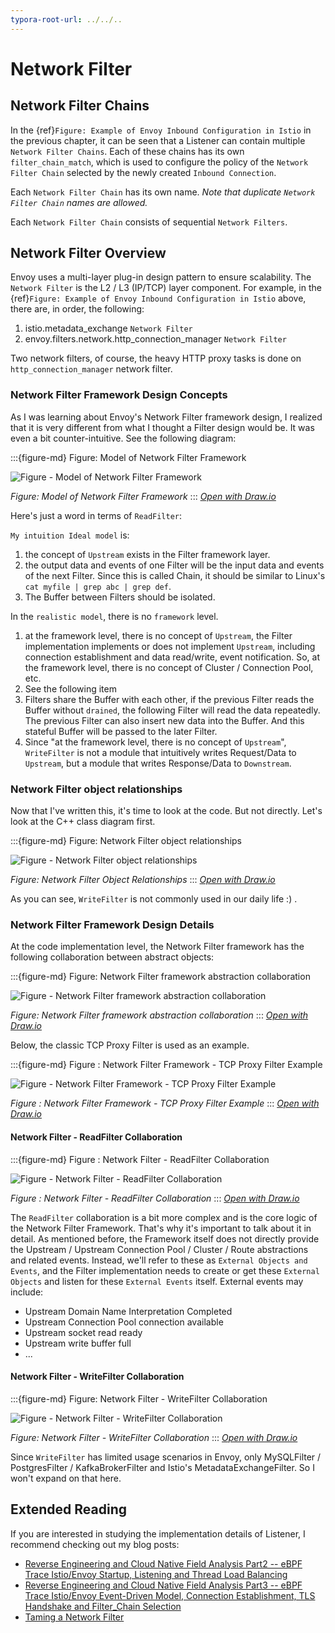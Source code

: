 ```yaml
---
typora-root-url: ../../..
---
```


# Network Filter

## Network Filter Chains
In the {ref}`Figure: Example of Envoy Inbound Configuration in Istio` in the previous chapter, it can be seen that a Listener can contain multiple `Network Filter Chains`. Each of these chains has its own `filter_chain_match`, which is used to configure the policy of the `Network Filter Chain` selected by the newly created `Inbound Connection`.

Each `Network Filter Chain` has its own name. *Note that duplicate `Network Filter Chain` names are allowed.*

Each `Network Filter Chain` consists of sequential `Network Filters`. 

## Network Filter Overview

Envoy uses a multi-layer plug-in design pattern to ensure scalability. The `Network Filter` is the L2 / L3 (IP/TCP) layer component. For example, in the {ref}`Figure: Example of Envoy Inbound Configuration in Istio` above, there are, in order, the following:
1. istio.metadata_exchange `Network Filter`
2. envoy.filters.network.http_connection_manager `Network Filter`

Two network filters, of course, the heavy HTTP proxy tasks is done on `http_connection_manager` network filter.

### Network Filter Framework Design Concepts

As I was learning about Envoy's Network Filter framework design, I realized that it is very different from what I thought a Filter design would be. It was even a bit counter-intuitive. See the following diagram:

:::{figure-md} Figure: Model of Network Filter Framework

<img src="/ch2-envoy/arch/network-filter/network-filter-framework-concept.drawio.svg" alt="Figure - Model of Network Filter Framework">

*Figure: Model of Network Filter Framework*
:::
*[Open with Draw.io](https://app.diagrams.net/?ui=sketch#Uhttps%3A%2F%2Fistio-insider.mygraphql.com%2Fzh_CN%2Flatest%2F_images%2Fnetwork-filter-framework-concept.drawio.svg)*

Here's just a word in terms of `ReadFilter`:

`My intuition Ideal model` is:
 1. the concept of `Upstream` exists in the Filter framework layer.
 2. the output data and events of one Filter will be the input data and events of the next Filter. Since this is called Chain, it should be similar to Linux's `cat myfile | grep abc | grep def`. 
 3. The Buffer between Filters should be isolated.


In the `realistic model`, there is no `framework` level.
1. at the framework level, there is no concept of `Upstream`, the Filter implementation implements or does not implement `Upstream`, including connection establishment and data read/write, event notification. So, at the framework level, there is no concept of Cluster / Connection Pool, etc. 
2. See the following item
3. Filters share the Buffer with each other, if the previous Filter reads the Buffer without `drained`, the following Filter will read the data repeatedly. The previous Filter can also insert new data into the Buffer. And this stateful Buffer will be passed to the later Filter.
4. Since "at the framework level, there is no concept of `Upstream`", `WriteFilter` is not a module that intuitively writes Request/Data to `Upstream`, but a module that writes Response/Data to `Downstream`.

### Network Filter object relationships

Now that I've written this, it's time to look at the code. But not directly. Let's look at the C++ class diagram first.


:::{figure-md} Figure: Network Filter object relationships

<img src="/ch2-envoy/arch/network-filter/network-filter-hierarchy.drawio.svg" alt="Figure - Network Filter object relationships">

*Figure: Network Filter Object Relationships*
:::
*[Open with Draw.io](https://app.diagrams.net/?ui=sketch#Uhttps%3A%2F%2Fistio-insider.mygraphql.com%2Fzh_CN%2Flatest%2F_images%2Fnetwork-filter-hierarchy.drawio.svg)*


As you can see, `WriteFilter` is not commonly used in our daily life :) .


### Network Filter Framework Design Details
At the code implementation level, the Network Filter framework has the following collaboration between abstract objects:

:::{figure-md} Figure: Network Filter framework abstraction collaboration

<img src="/ch2-envoy/arch/network-filter/network-filter-framework.drawio.svg" alt="Figure - Network Filter framework abstraction collaboration">

*Figure: Network Filter framework abstraction collaboration*
:::
*[Open with Draw.io](https://app.diagrams.net/?ui=sketch#Uhttps%3A%2F%2Fistio-insider.mygraphql.com%2Fzh_CN%2Flatest%2F_images%2Fnetwork-filter-framework.drawio.svg)*


Below, the classic TCP Proxy Filter is used as an example.


:::{figure-md} Figure : Network Filter Framework - TCP Proxy Filter Example

<img src="/ch2-envoy/arch/network-filter/network-filter-tcpproxy.drawio.svg" alt="Figure - Network Filter Framework - TCP Proxy Filter Example">

*Figure : Network Filter Framework - TCP Proxy Filter Example*
:::
*[Open with Draw.io](https://app.diagrams.net/?ui=sketch#Uhttps%3A%2F%2Fistio-insider.mygraphql.com%2Fzh_CN%2Flatest%2F_images%2Fnetwork-filter-tcpproxy.drawio.svg)*


#### Network Filter - ReadFilter Collaboration

:::{figure-md} Figure : Network Filter - ReadFilter Collaboration

<img src="/ch2-envoy/arch/network-filter/network-filter-readfilter.drawio.svg" alt="Figure - Network Filter - ReadFilter Collaboration">

*Figure : Network Filter - ReadFilter Collaboration*
:::
*[Open with Draw.io](https://app.diagrams.net/?ui=sketch#Uhttps%3A%2F%2Fistio-insider.mygraphql.com%2Fzh_CN%2Flatest%2F_images%2Fnetwork-filter-readfilter.drawio.svg)*

The `ReadFilter` collaboration is a bit more complex and is the core logic of the Network Filter Framework. That's why it's important to talk about it in detail.
As mentioned before, the Framework itself does not directly provide the Upstream / Upstream Connection Pool / Cluster / Route abstractions and related events. Instead, we'll refer to these as `External Objects and Events`, and the Filter implementation needs to create or get these `External Objects` and listen for these `External Events` itself. External events may include:

- Upstream Domain Name Interpretation Completed
- Upstream Connection Pool connection available
- Upstream socket read ready
- Upstream write buffer full
- ...




#### Network Filter - WriteFilter Collaboration

:::{figure-md} Figure: Network Filter - WriteFilter Collaboration

<img src="/ch2-envoy/arch/network-filter/network-filter-writefilter.drawio.svg" alt="Figure - Network Filter - WriteFilter Collaboration">

*Figure: Network Filter - WriteFilter Collaboration*
:::
*[Open with Draw.io](https://app.diagrams.net/?ui=sketch#Uhttps%3A%2F%2Fistio-insider.mygraphql.com%2Fzh_CN%2Flatest%2F_images%2Fnetwork-filter-writefilter.drawio.svg)*

Since `WriteFilter` has limited usage scenarios in Envoy, only MySQLFilter / PostgresFilter / KafkaBrokerFilter and Istio's MetadataExchangeFilter. So I won't expand on that here.

## Extended Reading

If you are interested in studying the implementation details of Listener, I recommend checking out my blog posts:
 - [Reverse Engineering and Cloud Native Field Analysis Part2 -- eBPF Trace Istio/Envoy Startup, Listening and Thread Load Balancing](https://blog.mygraphql.com/zh/posts/low-tec/trace/trace-istio/trace-istio-part2/)
 - [Reverse Engineering and Cloud Native Field Analysis Part3 -- eBPF Trace Istio/Envoy Event-Driven Model, Connection Establishment, TLS Handshake and Filter_Chain Selection](https://blog.mygraphql.com/zh/posts/low-tec/trace/trace-istio/trace-istio-part3/)
 - [Taming a Network Filter](https://blog.envoyproxy.io/taming-a-network-filter-44adcf91517)